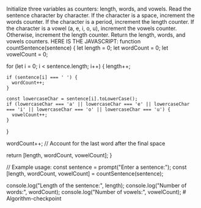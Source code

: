 Initialize three variables as counters: length, words, and vowels.
Read the sentence character by character.
If the character is a space, increment the words counter.
If the character is a period, increment the length counter.
If the character is a vowel (a, e, i, o, u), increment the vowels counter.
Otherwise, increment the length counter.
Return the length, words, and vowels counters.
HERE IS THE JAVASCRIPT:
function countSentence(sentence) {
  let length = 0;
  let wordCount = 0;
  let vowelCount = 0;

  for (let i = 0; i < sentence.length; i++) {
    length++;

    if (sentence[i] === ' ') {
      wordCount++;
    }

    const lowercaseChar = sentence[i].toLowerCase();
    if (lowercaseChar === 'a' || lowercaseChar === 'e' || lowercaseChar === 'i' || lowercaseChar === 'o' || lowercaseChar === 'u') {
      vowelCount++;
    }
  }

  wordCount++; // Account for the last word after the final space

  return [length, wordCount, vowelCount];
}

// Example usage:
const sentence = prompt("Enter a sentence:");
const [length, wordCount, vowelCount] = countSentence(sentence);

console.log("Length of the sentence:", length);
console.log("Number of words:", wordCount);
console.log("Number of vowels:", vowelCount);
#   A l g o r i t h m - c h e c k p o i n t  
 